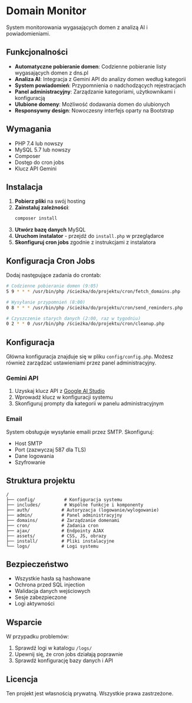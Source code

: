 # Domain Monitor

System monitorowania wygasających domen z analizą AI i powiadomieniami.

## Funkcjonalności

- **Automatyczne pobieranie domen**: Codzienne pobieranie listy wygasających domen z dns.pl
- **Analiza AI**: Integracja z Gemini API do analizy domen według kategorii
- **System powiadomień**: Przypomnienia o nadchodzących rejestracjach
- **Panel administracyjny**: Zarządzanie kategoriami, użytkownikami i konfiguracją
- **Ulubione domeny**: Możliwość dodawania domen do ulubionych
- **Responsywny design**: Nowoczesny interfejs oparty na Bootstrap

## Wymagania

- PHP 7.4 lub nowszy
- MySQL 5.7 lub nowszy
- Composer
- Dostęp do cron jobs
- Klucz API Gemini

## Instalacja

1. **Pobierz pliki** na swój hosting
2. **Zainstaluj zależności**:
   ```bash
   composer install
   ```
3. **Utwórz bazę danych** MySQL
4. **Uruchom instalator** - przejdź do `install.php` w przeglądarce
5. **Skonfiguruj cron jobs** zgodnie z instrukcjami z instalatora

## Konfiguracja Cron Jobs

Dodaj następujące zadania do crontab:

```bash
# Codzienne pobieranie domen (9:05)
5 9 * * * /usr/bin/php /ścieżka/do/projektu/cron/fetch_domains.php

# Wysyłanie przypomnień (8:00)
0 8 * * * /usr/bin/php /ścieżka/do/projektu/cron/send_reminders.php

# Czyszczenie starych danych (2:00, raz w tygodniu)
0 2 * * 0 /usr/bin/php /ścieżka/do/projektu/cron/cleanup.php
```

## Konfiguracja

Główna konfiguracja znajduje się w pliku `config/config.php`. Możesz również zarządzać ustawieniami przez panel administracyjny.

### Gemini API

1. Uzyskaj klucz API z [Google AI Studio](https://aistudio.google.com/)
2. Wprowadź klucz w konfiguracji systemu
3. Skonfiguruj prompty dla kategorii w panelu administracyjnym

### Email

System obsługuje wysyłanie emaili przez SMTP. Skonfiguruj:
- Host SMTP
- Port (zazwyczaj 587 dla TLS)
- Dane logowania
- Szyfrowanie

## Struktura projektu

```
/
├── config/           # Konfiguracja systemu
├── includes/         # Wspólne funkcje i komponenty
├── auth/            # Autoryzacja (logowanie/wylogowanie)
├── admin/           # Panel administracyjny
├── domains/         # Zarządzanie domenami
├── cron/            # Zadania cron
├── ajax/            # Endpointy AJAX
├── assets/          # CSS, JS, obrazy
├── install/         # Pliki instalacyjne
└── logs/            # Logi systemu
```

## Bezpieczeństwo

- Wszystkie hasła są hashowane
- Ochrona przed SQL injection
- Walidacja danych wejściowych
- Sesje zabezpieczone
- Logi aktywności

## Wsparcie

W przypadku problemów:
1. Sprawdź logi w katalogu `/logs/`
2. Upewnij się, że cron jobs działają poprawnie
3. Sprawdź konfigurację bazy danych i API

## Licencja

Ten projekt jest własnością prywatną. Wszystkie prawa zastrzeżone.